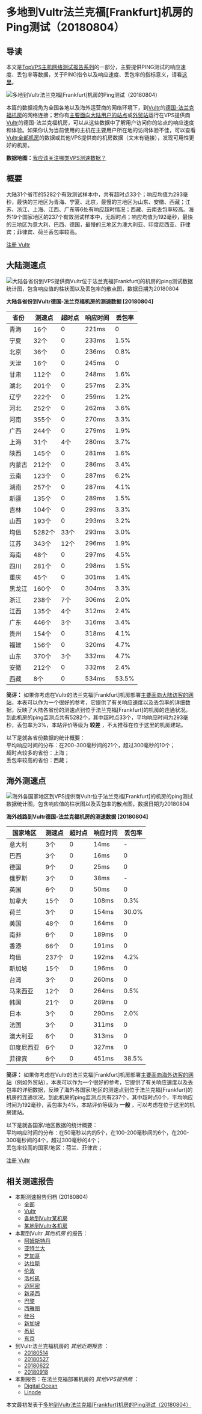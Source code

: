 #  多地到Vultr法兰克福[Frankfurt]机房的Ping测试（20180804） 

## 导读

本文是[TopVPS主机网络测试报告系列](https://vps123.top/pingtest)的一部分，主要提供PING测试的响应速度、丢包率等数据，关于PING指令以及响应速度、丢包率的指标意义，请看[这里](https://vps123.top/what-is-ping.html)。

![多地到Vultr法兰克福\[Frankfurt\]机房的Ping测试（20180804）](/images/thumbnails/to_vultr_Frankfurt.png)

本篇的数据视角为全国各地以及海外运营商的网络环境下，到[Vultr](https://vps123.top/go/vultr)的[德国-法兰克福机房](https://vps123.top/vultr-facilities.html#frankfurt)的网络连接；若你有[主要面向大陆用户的站点](https://vps123.top/website-for-mainland-users.html)或[外贸站](https://vps123.top/website-for-internation-trade.html)运行在VPS提供商[Vultr](https://vps123.top/go/vultr)的德国-法兰克福机房，可以从这些数据中了解用户访问你的站点的响应速度和体验。如果你认为当前使用的主机在主要用户所在地的访问体验不佳，可以查看[Vultr全部机房](/vultr/isp/china/20180804-vultr-isp-china.md)的数据或其他VPS提供商的机房数据（文末有链接），发现可用性更好的机房。

**数据地图：**[我应该关注哪类VPS测速数据？](https://vps123.top/find-pingtest-data-you-need.html)

## 概要

大陆31个省市的5282个有效测试样本中，共有超时点33个；响应均值为293毫秒，最快的三地区为青海、宁夏、北京，最慢的三地区为山东、安徽、西藏；江苏、浙江、上海、江西、广东等6处有响应超时情况；西藏、云南丢包率较高。海外19个国家地区的237个有效测试样本中，无超时点；响应均值为192毫秒，最快的三地区为意大利、巴西、德国，最慢的三地区为澳大利亚、印度尼西亚、菲律宾；菲律宾、荷兰丢包率较高。

[注册 Vultr](https://vps123.top/go/vultr/_btn1)

## 大陆测速点

![大陆各省份到VPS提供商Vultr位于法兰克福\[Frankfurt\]的机房的ping测试数据统计图，包含响应值的柱状图以及丢包率的散点图，数据日期为20180804](/images/pingtests/vultr_20180804/plot_idc_vultr_germany-frankfurt_20180804_mainland.png)

**大陆各省份到Vultr德国-法兰克福机房的测速数据 [20180804]**

省份 | 测速点 | 超时点 | 响应时间 | 丢包率  
---|---|---|---|---  
青海 | 16个 | 0 | 221ms | 0  
宁夏 | 32个 | 0 | 233ms | 1.5%  
北京 | 36个 | 0 | 236ms | 0.8%  
天津 | 16个 | 0 | 245ms | 0  
甘肃 | 112个 | 0 | 248ms | 1.6%  
湖北 | 201个 | 0 | 257ms | 2.3%  
辽宁 | 222个 | 0 | 259ms | 1.2%  
河北 | 252个 | 0 | 262ms | 3.6%  
河南 | 355个 | 0 | 270ms | 3.3%  
广西 | 244个 | 0 | 279ms | 1.9%  
上海 | 31个 | 4个 | 280ms | 3.7%  
陕西 | 145个 | 0 | 281ms | 1.6%  
内蒙古 | 212个 | 0 | 286ms | 3.4%  
云南 | 123个 | 0 | 287ms | 6.2%  
湖南 | 257个 | 0 | 287ms | 4.1%  
新疆 | 135个 | 0 | 289ms | 1.5%  
吉林 | 104个 | 0 | 293ms | 3.3%  
山西 | 193个 | 0 | 293ms | 3.2%  
均值 | 5282个 | 33个 | 293ms | 3.0%  
江苏 | 343个 | 12个 | 296ms | 1.9%  
海南 | 48个 | 0 | 297ms | 4.5%  
四川 | 281个 | 0 | 298ms | 1.5%  
重庆 | 45个 | 0 | 301ms | 1.4%  
黑龙江 | 160个 | 0 | 304ms | 3.3%  
浙江 | 238个 | 7个 | 306ms | 2.0%  
江西 | 135个 | 4个 | 312ms | 2.4%  
广东 | 446个 | 3个 | 316ms | 3.4%  
贵州 | 154个 | 0 | 318ms | 4.1%  
福建 | 156个 | 0 | 320ms | 4.7%  
山东 | 370个 | 3个 | 332ms | 4.7%  
安徽 | 212个 | 0 | 332ms | 2.4%  
西藏 | 8个 | 0 | 534ms | 53.5%  
  
**简评：** 如果你考虑在Vultr的法兰克福[Frankfurt]机房部署[主要面向大陆访客的网站](website-for-mainland-users.html)，本表可以作为一个很好的参考，它提供了有关响应速度以及丢包率的详细数据，反映了大陆各省份的测速点到位于法兰克福[Frankfurt]的机房的连通状况。到此机房的ping监测点共有5282个，其中超时点33个，平均响应时间为293毫秒，丢包率为3%，本站评价等级为 **较差** ，不太推荐在位于这里的机房建站。

以下是就各省份数据的统计概要：  
平均响应时间的分布：在200-300毫秒间的21个，超过300毫秒的10个；  
超时点较多的省份：上海；  
丢包率较高的省份：西藏；

## 海外测速点

![海外各国家地区到VPS提供商Vultr位于法兰克福\[Frankfurt\]的机房的ping测试数据统计图，包含响应值的柱状图以及丢包率的散点图，数据日期为20180804](/images/pingtests/vultr_20180804/plot_idc_vultr_germany-frankfurt_20180804_overseas.png)

**海外线路到Vultr德国-法兰克福机房的测速数据 [20180804]**

国家地区 | 测速点 | 超时点 | 响应时间 | 丢包率  
---|---|---|---|---  
意大利 | 3个 | 0 | 14ms | -  
巴西 | 3个 | 0 | 16ms | 0  
德国 | 9个 | 0 | 25ms | 0  
俄罗斯 | 3个 | 0 | 38ms | -  
英国 | 6个 | 0 | 50ms | 0  
加拿大 | 15个 | 0 | 108ms | 0.3%  
荷兰 | 3个 | 0 | 154ms | 30.0%  
美国 | 48个 | 0 | 164ms | 0  
南非 | 6个 | 0 | 189ms | 0  
香港 | 66个 | 0 | 191ms | 0  
均值 | 237个 | 0 | 192ms | 4.2%  
新加坡 | 15个 | 0 | 196ms | 0  
台湾 | 3个 | 0 | 260ms | 0  
马来西亚 | 12个 | 0 | 264ms | 0.5%  
韩国 | 21个 | 0 | 289ms | 0  
日本 | 3个 | 0 | 290ms | 2.0%  
法国 | 3个 | 0 | 311ms | 0  
澳大利亚 | 6个 | 0 | 313ms | 0  
印度尼西亚 | 6个 | 0 | 327ms | 0  
菲律宾 | 6个 | 0 | 451ms | 38.5%  
  
**简评：** 如果你考虑在Vultr的法兰克福[Frankfurt]机房部署[主要面向海外访客的网站](https://vps123.top/website-for-internation-trade.html)（例如外贸站），本表可以作为一个很好的参考，它提供了有关响应速度以及丢包率的详细数据，反映了海外各国家/地区的测速点到位于法兰克福[Frankfurt]的机房的连通状况。到此机房的ping监测点共有237个，其中超时点0个，平均响应时间为192毫秒，丢包率为4%，本站评价等级为 **一般** ，可以考虑在位于这里的机房建站。

以下是就各国家/地区数据的统计概要：  
平均响应时间的分布：在50毫秒以内的5个，在100-200毫秒间的6个，在200-300毫秒间的4个，超过300毫秒的4个；  
丢包率较高的国家/地区：荷兰、菲律宾；

[注册 Vultr](https://vps123.top/go/vultr/_btn2)

## 相关测速报告

  * 本期测速报告归档 (20180804) 
    * [全部](https://vps123.top/pingtests/20180804 "本期各VPS提供商全部测速报告")
    * [Vultr](https://vps123.top/pingtests/idc-vultr/20180804 "本期Vultr的全部测速报告")
    * [各地到Vultr某机房](https://vps123.top/pingtests/idc-vultr/isp-global/20180804 "以Vultr某机房为关注对象的视角，横向比较大陆各省份、海外各国家地区")
    * [某地到Vultr各机房](https://vps123.top/pingtests/idc-vultr/facility-all/20180804 "以大陆某省份为关注对象的视角，横向比较Vultr各机房")
  * 本期到Vultr _其他机房_ 的报告： 
    * [阿姆斯特丹](/vultr/idc/amsterdam/20180804-vultr-idc-amsterdam.md "多地到Vultr阿姆斯特丹机房的Ping测试 20180804")
    * [亚特兰大](/vultr/idc/atlanta/20180804-vultr-idc-atlanta.md "多地到Vultr亚特兰大机房的Ping测试 20180804")
    * [芝加哥](/vultr/idc/chicago/20180804-vultr-idc-chicago.md "多地到Vultr芝加哥机房的Ping测试 20180804")
    * [达拉斯](/vultr/idc/dallas/20180804-vultr-idc-dallas.md "多地到Vultr达拉斯机房的Ping测试 20180804")
    * [伦敦](/vultr/idc/london/20180804-vultr-idc-london.md "多地到Vultr伦敦机房的Ping测试 20180804")
    * [洛杉矶](/vultr/idc/losangeles/20180804-vultr-idc-losangeles.md "多地到Vultr洛杉矶机房的Ping测试 20180804")
    * [迈阿密](/vultr/idc/miami/20180804-vultr-idc-miami.md "多地到Vultr迈阿密机房的Ping测试 20180804")
    * [新泽西](/vultr/idc/newjersey/20180804-vultr-idc-newjersey.md "多地到Vultr新泽西机房的Ping测试 20180804")
    * [巴黎](/vultr/idc/paris/20180804-vultr-idc-paris.md "多地到Vultr巴黎机房的Ping测试 20180804")
    * [西雅图](/vultr/idc/seattle/20180804-vultr-idc-seattle.md "多地到Vultr西雅图机房的Ping测试 20180804")
    * [硅谷](/vultr/idc/siliconvalley/20180804-vultr-idc-siliconvalley.md "多地到Vultr硅谷机房的Ping测试 20180804")
    * [新加坡](/vultr/idc/singapore/20180804-vultr-idc-singapore.md "多地到Vultr新加坡机房的Ping测试 20180804")
    * [悉尼](/vultr/idc/sydney/20180804-vultr-idc-sydney.md "多地到Vultr悉尼机房的Ping测试 20180804")
    * [东京](/vultr/idc/tokyo/20180804-vultr-idc-tokyo.md "多地到Vultr东京机房的Ping测试 20180804")
  * 到Vultr法兰克福机房的 _其他近期报告_ ： 
    * [20180514](/vultr/idc/frankfurt/20180514-vultr-idc-frankfurt.md "多地到Vultr法兰克福机房的Ping测试 20180514")
    * [20180527](/vultr/idc/frankfurt/20180527-vultr-idc-frankfurt.md "多地到Vultr法兰克福机房的Ping测试 20180527")
    * [20180622](/vultr/idc/frankfurt/20180622-vultr-idc-frankfurt.md "多地到Vultr法兰克福机房的Ping测试 20180622")
    * [20180918](/vultr/idc/frankfurt/20180918-vultr-idc-frankfurt.md "多地到Vultr法兰克福机房的Ping测试 20180918")
  * 本期报告：在法兰克福部署机房的 _其他VPS提供商_ ： 
    * [Digital Ocean](do/idc/frankfurt/20180804-do-idc-frankfurt.md "多地到Digital Ocean法兰克福机房的Ping测试 20180804")
    * [Linode](/linode/idc/frankfurt/20180804-linode-idc-frankfurt.md "多地到Linode法兰克福机房的Ping测试 20180804")



本文最初发表于[多地到Vultr法兰克福[Frankfurt]机房的Ping测试（20180804）](https://vps123.top/pingtest/20180804-vultr-idc-frankfurt.html)
